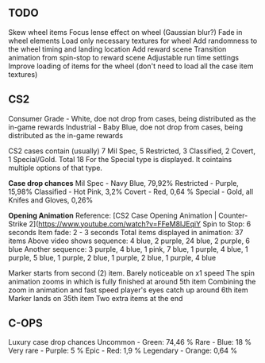 ## TODO  
Skew wheel items
Focus lense effect on wheel (Gaussian blur?)
Fade in wheel elements
Load only necessary textures for wheel
Add randomness to the wheel timing and landing location
Add reward scene
Transition animation from spin-stop to reward scene
Adjustable run time settings
Improve loading of items for the wheel (don't need to load all the case item textures)

## CS2  
Consumer Grade - White, doe not drop from cases, being distributed as the in-game rewards
Industrial - Baby Blue, doe not drop from cases, being distributed as the in-game rewards

CS2 cases contain (usually) 7 Mil Spec, 5 Restricted, 3 Classified, 2 Covert, 1 Special/Gold. Total 18
For the Special type is displayed. It cointains multiple options of that type.

**Case drop chances**
Mil Spec - Navy Blue, 79,92%
Restricted - Purple, 15,98%
Classified - Hot Pink, 3,2%
Covert - Red, 0,64 %
Special - Gold, all Knifes and Gloves, 0,26%

**Opening Animation**
Reference: [CS2 Case Opening Animation | Counter-Strike 2](https://www.youtube.com/watch?v=FFeM8IJEqiY
Spin to Stop: 6 seconds
Item fade: 2 - 3 seconds
Total items displayed in animation: 37 items
Above video shows sequence: 4 blue, 2 purple, 24 blue, 2 purple, 6 blue
Another sequence: 3 purple, 4 blue, 1 pink, 7 blue, 1 purple, 4 blue, 1 purple, 5 blue, 1 purple, 2 blue, 1 purple, 2 blue, 1 purple, 4 blue

Marker starts from second (2) item. Barely noticeable on x1 speed
The spin animation zooms in which is fully finished at around 5th item
Combining the zoom in animation and fast speed player's eyes catch up around 6th item
Marker lands on 35th item
Two extra items at the end

## C-OPS  
Luxury case drop chances
Uncommon - Green: 74,46 %
Rare - Blue: 18 %
Very rare - Purple: 5 %
Epic - Red: 1,9 %
Legendary - Orange: 0,64 %
